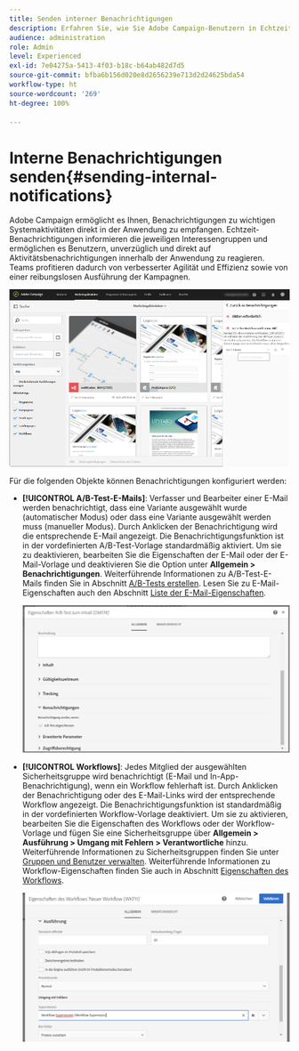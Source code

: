 ```yaml
---
title: Senden interner Benachrichtigungen
description: Erfahren Sie, wie Sie Adobe Campaign-Benutzern in Echtzeit Systembenachrichtigungen senden können
audience: administration
role: Admin
level: Experienced
exl-id: 7e04275a-5413-4f03-b18c-b64ab482d7d5
source-git-commit: bfba6b156d020e8d2656239e713d2d24625bda54
workflow-type: ht
source-wordcount: '269'
ht-degree: 100%

---
```


# Interne Benachrichtigungen senden{#sending-internal-notifications}

Adobe Campaign ermöglicht es Ihnen, Benachrichtigungen zu wichtigen Systemaktivitäten direkt in der Anwendung zu empfangen. Echtzeit-Benachrichtigungen informieren die jeweiligen Interessengruppen und ermöglichen es Benutzern, unverzüglich und direkt auf Aktivitätsbenachrichtigungen innerhalb der Anwendung zu reagieren. Teams profitieren dadurch von verbesserter Agilität und Effizienz sowie von einer reibungslosen Ausführung der Kampagnen.

![](assets/pulse_3.png)

Für die folgenden Objekte können Benachrichtigungen konfiguriert werden:

* **[!UICONTROL A/B-Test-E-Mails]**: Verfasser und Bearbeiter einer E-Mail werden benachrichtigt, dass eine Variante ausgewählt wurde (automatischer Modus) oder dass eine Variante ausgewählt werden muss (manueller Modus). Durch Anklicken der Benachrichtigung wird die entsprechende E-Mail angezeigt. Die Benachrichtigungsfunktion ist in der vordefinierten A/B-Test-Vorlage standardmäßig aktiviert. Um sie zu deaktivieren, bearbeiten Sie die Eigenschaften der E-Mail oder der E-Mail-Vorlage und deaktivieren Sie die Option unter **Allgemein > Benachrichtigungen**. Weiterführende Informationen zu A/B-Test-E-Mails finden Sie in Abschnitt [A/B-Tests erstellen](../../channels/using/designing-an-a-b-test-email.md). Lesen Sie zu E-Mail-Eigenschaften auch den Abschnitt [Liste der E-Mail-Eigenschaften](../../administration/using/configuring-email-channel.md#list-of-email-properties).

  ![](assets/pulse_2.png)

* **[!UICONTROL Workflows]**: Jedes Mitglied der ausgewählten Sicherheitsgruppe wird benachrichtigt (E-Mail und In-App-Benachrichtigung), wenn ein Workflow fehlerhaft ist. Durch Anklicken der Benachrichtigung oder des E-Mail-Links wird der entsprechende Workflow angezeigt. Die Benachrichtigungsfunktion ist standardmäßig in der vordefinierten Workflow-Vorlage deaktiviert. Um sie zu aktivieren, bearbeiten Sie die Eigenschaften des Workflows oder der Workflow-Vorlage und fügen Sie eine Sicherheitsgruppe über **Allgemein > Ausführung > Umgang mit Fehlern > Verantwortliche** hinzu. Weiterführende Informationen zu Sicherheitsgruppen finden Sie unter [Gruppen und Benutzer verwalten](../../administration/using/managing-groups-and-users.md). Weiterführende Informationen zu Workflow-Eigenschaften finden Sie auch in Abschnitt [Eigenschaften des Workflows](../../automating/using/managing-execution-options.md).

  ![](assets/pulse_1.png)
